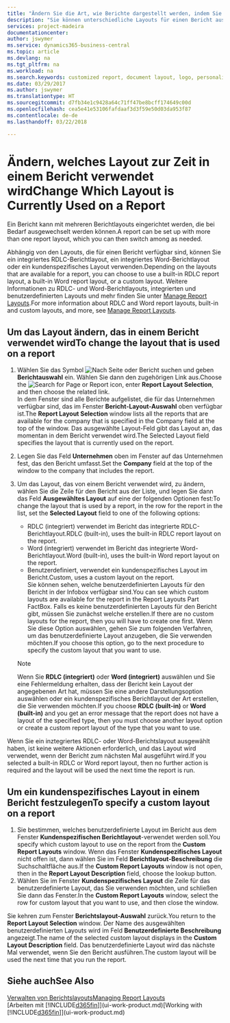 ```yaml
---
title: "Ändern Sie die Art, wie Berichte dargestellt werden, indem Sie ein anderes Layout auswählen| Microsoft Docs"
description: "Sie können unterschiedliche Layouts für einen Bericht auswählen und zwischen Layouts wechseln, um das Aussehen des Berichts zu ändern."
services: project-madeira
documentationcenter: 
author: jswymer
ms.service: dynamics365-business-central
ms.topic: article
ms.devlang: na
ms.tgt_pltfrm: na
ms.workload: na
ms.search.keywords: customized report, document layout, logo, personalize
ms.date: 03/29/2017
ms.author: jswymer
ms.translationtype: HT
ms.sourcegitcommit: d7fb34e1c9428a64c71ff47be8bcff174649c00d
ms.openlocfilehash: cea5e41e53106fafdaaf3d3f59e50d03da953f87
ms.contentlocale: de-de
ms.lasthandoff: 03/22/2018

---
```

# <a name="change-which-layout-is-currently-used-on-a-report"></a><span data-ttu-id="e8885-103">Ändern, welches Layout zur Zeit in einem Bericht verwendet wird</span><span class="sxs-lookup"><span data-stu-id="e8885-103">Change Which Layout is Currently Used on a Report</span></span>
<span data-ttu-id="e8885-104">Ein Bericht kann mit mehreren Berichtlayouts eingerichtet werden, die bei Bedarf ausgewechselt werden können.</span><span class="sxs-lookup"><span data-stu-id="e8885-104">A report can be set up with more than one report layout, which you can then switch among as needed.</span></span>

<span data-ttu-id="e8885-105">Abhängig von den Layouts, die für einen Bericht verfügbar sind, können Sie ein integriertes RDLC-Berichtlayout, ein integriertes Word-Berichtlayout oder ein kundenspezifisches Layout verwenden.</span><span class="sxs-lookup"><span data-stu-id="e8885-105">Depending on the layouts that are available for a report, you can choose to use a built-in RDLC report layout, a built-in Word report layout, or a custom layout.</span></span> <span data-ttu-id="e8885-106">Weitere Informationen zu RDLC- und Word-Berichtlayouts, integrierten und benutzerdefinierten Layouts und mehr finden Sie unter [Manage Report Layouts](ui-manage-report-layouts.md).</span><span class="sxs-lookup"><span data-stu-id="e8885-106">For more information about RDLC and Word report layouts, built-in and custom layouts, and more, see [Manage Report Layouts](ui-manage-report-layouts.md).</span></span>

## <a name="to-change-the-layout-that-is-used-on-a-report"></a><span data-ttu-id="e8885-107">Um das Layout ändern, das in einem Bericht verwendet wird</span><span class="sxs-lookup"><span data-stu-id="e8885-107">To change the layout that is used on a report</span></span>
1. <span data-ttu-id="e8885-108">Wählen Sie das Symbol ![Nach Seite oder Bericht suchen](media/ui-search/search_small.png "Nach Seite oder Bericht suchen") und geben **Berichtauswahl** ein. Wählen Sie dann den zugehörigen Link aus.</span><span class="sxs-lookup"><span data-stu-id="e8885-108">Choose the ![Search for Page or Report](media/ui-search/search_small.png "Search for Page or Report icon") icon, enter **Report Layout Selection**, and then choose the related link.</span></span>  
   <span data-ttu-id="e8885-109">In dem Fenster sind alle Berichte aufgelistet, die für das Unternehmen verfügbar sind, das im Fenster **Bericht-Layout-Auswahl** oben verfügbar ist.</span><span class="sxs-lookup"><span data-stu-id="e8885-109">The **Report Layout Selection** window lists all the reports that are available for the company that is specified in the Company field at the top of the window.</span></span> <span data-ttu-id="e8885-110">Das ausgewählte Layout-Feld gibt das Layout an, das momentan in dem Bericht verwendet wird.</span><span class="sxs-lookup"><span data-stu-id="e8885-110">The Selected Layout field specifies the layout that is currently used on the report.</span></span>
2. <span data-ttu-id="e8885-111">Legen Sie das Feld **Unternehmen** oben im Fenster auf das Unternehmen fest, das den Bericht umfasst.</span><span class="sxs-lookup"><span data-stu-id="e8885-111">Set the **Company** field at the top of the window to the company that includes the report.</span></span>
3. <span data-ttu-id="e8885-112">Um das Layout, das von einem Bericht verwendet wird, zu ändern, wählen Sie die Zeile für den Bericht aus der Liste, und legen Sie dann das Feld **Ausgewähltes Layout** auf eine der folgenden Optionen fest:</span><span class="sxs-lookup"><span data-stu-id="e8885-112">To change the layout that is used by a report, in the row for the report in the list, set the **Selected Layout** field to one of the following options:</span></span>
   * <span data-ttu-id="e8885-113">RDLC (integriert) verwendet im Bericht das integrierte RDLC-Berichtlayout.</span><span class="sxs-lookup"><span data-stu-id="e8885-113">RDLC (built-in), uses the built-in RDLC report layout on the report.</span></span>
   * <span data-ttu-id="e8885-114">Word (integriert) verwendet im Bericht das integrierte Word-Berichtlayout.</span><span class="sxs-lookup"><span data-stu-id="e8885-114">Word (built-in), uses the built-in Word report layout on the report.</span></span>
   * <span data-ttu-id="e8885-115">Benutzerdefiniert, verwendet ein kundenspezifisches Layout im Bericht.</span><span class="sxs-lookup"><span data-stu-id="e8885-115">Custom, uses a custom layout on the report.</span></span>  
     <span data-ttu-id="e8885-116">Sie können sehen, welche benutzerdefinierten Layouts für den Bericht in der Infobox verfügbar sind.</span><span class="sxs-lookup"><span data-stu-id="e8885-116">You can see which custom layouts are available for the report in the Report Layouts Part FactBox.</span></span> <span data-ttu-id="e8885-117">Falls es keine benutzerdefinierten Layouts für den Bericht gibt, müssen Sie zunächst welche erstellen.</span><span class="sxs-lookup"><span data-stu-id="e8885-117">If there are no custom layouts for the report, then you will have to create one first.</span></span> <span data-ttu-id="e8885-118">Wenn Sie diese Option auswählen, gehen Sie zum folgenden Verfahren, um das benutzerdefinierte Layout anzugeben, die Sie verwenden möchten.</span><span class="sxs-lookup"><span data-stu-id="e8885-118">If you choose this option, go to the next procedure to specify the custom layout that you want to use.</span></span>

    > [!NOTE]  
    >   <span data-ttu-id="e8885-119">Wenn Sie **RDLC (integriert)** oder **Word (integriert)** auswählen und Sie eine Fehlermeldung erhalten, dass der Bericht kein Layout der angegebenen Art hat, müssen Sie eine andere Darstellungsoption auswählen oder ein kundenspezifisches Berichtlayout der Art erstellen, die Sie verwenden möchten.</span><span class="sxs-lookup"><span data-stu-id="e8885-119">If you choose **RDLC (built-in)** or **Word (built-in)** and you get an error message that the report does not have a layout of the specified type, then you must choose another layout option or create a custom report layout of the type that you want to use.</span></span>

<span data-ttu-id="e8885-120">Wenn Sie ein inztegriertes RDLC- oder Word-Berichtslayout ausgewählt haben, ist keine weitere Aktionen erforderlich, und das Layout wird verwendet, wenn der Bericht zum nächsten Mal ausgeführt wird.</span><span class="sxs-lookup"><span data-stu-id="e8885-120">If you selected a built-in RDLC or Word report layout, then no further action is required and the layout will be used the next time the report is run.</span></span>

## <a name="to-specify-a-custom-layout-on-a-report"></a><span data-ttu-id="e8885-121">Um ein kundenspezifisches Layout in einem Bericht festzulegen</span><span class="sxs-lookup"><span data-stu-id="e8885-121">To specify a custom layout on a report</span></span>
1. <span data-ttu-id="e8885-122">Sie bestimmen, welches benutzerdefinierte Layout im Bericht aus dem Fenster **Kundenspezifischen Berichtlayout**-verwendet werden soll.</span><span class="sxs-lookup"><span data-stu-id="e8885-122">You specify which custom layout to use on the report from the **Custom Report Layouts** window.</span></span> <span data-ttu-id="e8885-123">Wenn das Fenster **Kundenspezifisches Layout** nicht offen ist, dann wählen Sie im Feld **Berichtlayout-Beschreibung** die Suchschaltfläche aus.</span><span class="sxs-lookup"><span data-stu-id="e8885-123">If the **Custom Report Layouts** window is not open, then in the **Report Layout Description** field, choose the lookup button.</span></span>
2. <span data-ttu-id="e8885-124">Wählen Sie im Fenster **Kundenspezifisches Layout** die Zeile für das benutzerdefinierte Layout, das Sie verwenden möchten, und schließen Sie dann das Fenster.</span><span class="sxs-lookup"><span data-stu-id="e8885-124">In the **Custom Report Layouts** window, select the row for custom layout that you want to use, and then close the window.</span></span>

<span data-ttu-id="e8885-125">Sie kehren zum Fenster **Berichtslayout-Auswahl** zurück.</span><span class="sxs-lookup"><span data-stu-id="e8885-125">You return to the **Report Layout Selection** window.</span></span> <span data-ttu-id="e8885-126">Der Name des ausgewählten benutzerdefinierten Layouts wird im Feld **Benutzerdefinierte Beschreibung** angezeigt.</span><span class="sxs-lookup"><span data-stu-id="e8885-126">The name of the selected custom layout displays in the **Custom Layout Description** field.</span></span> <span data-ttu-id="e8885-127">Das benutzerdefinierte Layout wird das nächste Mal verwendet, wenn Sie den Bericht ausführen.</span><span class="sxs-lookup"><span data-stu-id="e8885-127">The custom layout will be used the next time that you run the report.</span></span>

## <a name="see-also"></a><span data-ttu-id="e8885-128">Siehe auch</span><span class="sxs-lookup"><span data-stu-id="e8885-128">See Also</span></span>
[<span data-ttu-id="e8885-129">Verwalten von Berichtslayouts</span><span class="sxs-lookup"><span data-stu-id="e8885-129">Managing Report Layouts</span></span>](ui-manage-report-layouts.md)  
<span data-ttu-id="e8885-130">[Arbeiten mit [!INCLUDE[d365fin](includes/d365fin_md.md)]](ui-work-product.md)</span><span class="sxs-lookup"><span data-stu-id="e8885-130">[Working with [!INCLUDE[d365fin](includes/d365fin_md.md)]](ui-work-product.md)</span></span>

